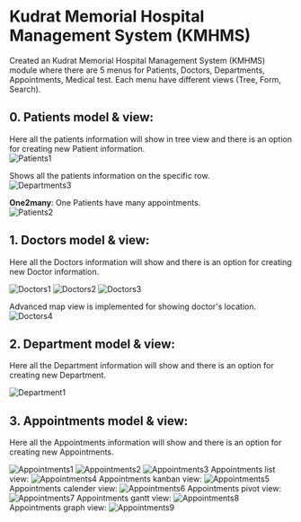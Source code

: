 # Kudrat Memorial Hospital Management System (KMHMS)

Created an Kudrat Memorial Hospital Management System (KMHMS) module where there are 5 menus for Patients, Doctors, Departments, Appointments, Medical test.
Each menu have different views (Tree, Form, Search).

## 0. Patients model & view:

Here all the patients information will show in tree view and there is an option for creating new Patient information.<br/>
![Patients1](./picture/1.png)

Shows all the patients information on the specific row.<br/>
![Departments3](./picture/2.png)

**One2many**: One Patients have many appointments.<br/>
![Patients2](./picture/3.png)

## 1. Doctors model & view:

Here all the Doctors information will show and there is an option for creating new Doctor information.<br/>

![Doctors1](./picture/4.png)
![Doctors2](./picture/5.png)
![Doctors3](./picture/7.png)

Advanced map view is implemented for showing doctor's location.
![Doctors4](./picture/6.png)

## 2. Department model & view:

Here all the Department information will show and there is an option for creating new Department.<br/>

![Department1](./picture/8.png)

## 3. Appointments model & view:

Here all the Appointments information will show and there is an option for creating new Appointments.<br/>

![Appointments1](./picture/9.png)
![Appointments2](./picture/10.png)
![Appointments3](./picture/11.png)
Appointments list view:
![Appointments4](./picture/12.png)
Appointments kanban view:
![Appointments5](./picture/13.png)
Appointments calender view:
![Appointments6](./picture/14.png)
Appointments pivot view:
![Appointments7](./picture/15.png)
Appointments gantt view:
![Appointments8](./picture/16.png)
Appointments graph view:
![Appointments9](./picture/17.png)
